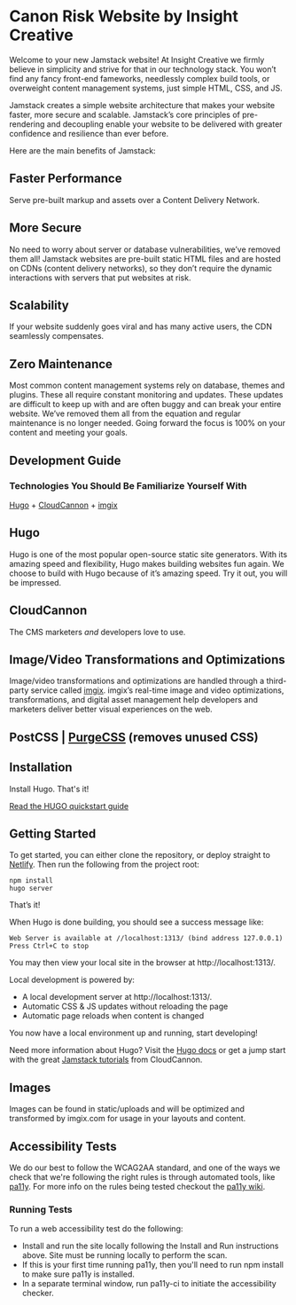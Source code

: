 # Canon Risk Website by Insight Creative

Welcome to your new Jamstack website! At Insight Creative we firmly believe in simplicity and strive for that in our technology stack. You won’t find any fancy front-end fameworks, needlessly complex build tools, or overweight content management systems, just simple HTML, CSS, and JS.

Jamstack creates a simple website architecture that makes your website faster, more secure and scalable. Jamstack’s core principles of pre-rendering and decoupling enable your website to be delivered with greater confidence and resilience than ever before.

Here are the main benefits of Jamstack:

## Faster Performance
Serve pre-built markup and assets over a Content Delivery Network.

## More Secure
No need to worry about server or database vulnerabilities, we’ve removed them all! Jamstack websites are pre-built static HTML files and are hosted on CDNs (content delivery networks), so they don’t require the dynamic interactions with servers that put websites at risk.

## Scalability
If your website suddenly goes viral and has many active users, the CDN seamlessly compensates.

## Zero Maintenance
Most common content management systems rely on database, themes and plugins. These all require constant monitoring and updates. These updates are difficult to keep up with and are often buggy and can break your entire website. We’ve removed them all from the equation and regular maintenance is no longer needed. Going forward the focus is 100% on your content and meeting your goals. 

## Development Guide

### Technologies You Should Be Familiarize Yourself With

[Hugo](https://gohugo.io/) + [CloudCannon](https://cloudcannon.com/) + [imgix](https://imgix.com/)

## Hugo 
Hugo is one of the most popular open-source static site generators. With its amazing speed and flexibility, Hugo makes building websites fun again. We choose to build with Hugo because of it’s amazing speed. Try it out, you will be impressed.

## CloudCannon 
The CMS marketers *and* developers love to use.

## Image/Video Transformations and Optimizations
Image/video transformations and optimizations are handled through a third-party service called [imgix](https://imgix.com/). imgix’s real-time image and video optimizations, transformations, and digital asset management help developers and marketers deliver better visual experiences on the web.

## PostCSS | [PurgeCSS](https://purgecss.com/) (removes unused CSS)

## Installation
Install Hugo. That's it!

[Read the HUGO quickstart guide](https://gohugo.io/getting-started/quick-start/)

## Getting Started

To get started, you can either clone the repository, or deploy straight to [Netlify](#deploy-to-netlify). Then run the following from the project root:

```
npm install
hugo server

```

That’s it! 

When Hugo is done building, you should see a success message like:

```
Web Server is available at //localhost:1313/ (bind address 127.0.0.1)
Press Ctrl+C to stop
```

You may then view your local site in the browser at http://localhost:1313/.

Local development is powered by:

* A local development server at http://localhost:1313/.
* Automatic CSS & JS updates without reloading the page
* Automatic page reloads when content is changed

You now have a local environment up and running, start developing!

Need more information about Hugo? Visit the [Hugo docs](https://gohugo.io/documentation/) or get a jump start with the great [Jamstack tutorials](https://cloudcannon.com/community/learn/) from CloudCannon.

## Images
Images can be found in static/uploads and will be optimized and transformed by imgix.com for usage in your layouts and content.

## Accessibility Tests
We do our best to follow the WCAG2AA standard, and one of the ways we check that we're following the right rules is through automated tools, like [pa11y](https://github.com/pa11y/pa11y/). For more info on the rules being tested checkout the [pa11y wiki](https://github.com/pa11y/pa11y/wiki/HTML-CodeSniffer-Rules).

### Running Tests
To run a web accessibility test do the following:

* Install and run the site locally following the Install and Run instructions above. Site must be running locally to perform the scan.
* If this is your first time running pa11y, then you'll need to run npm install to make sure pa11y is installed.
* In a separate terminal window, run pa11y-ci to initiate the accessibility checker.
